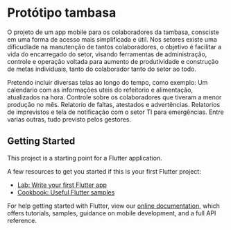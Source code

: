 # Protótipo tambasa

O projeto de um app mobile para os colaboradores da tambasa, consciste em uma forma de acesso mais simplificada e útil.
Nos setores existe uma dificudlade na manutenção de tantos colaboradores, o objetivo é facilitar a vida do encarregado do setor, visando ferramentas de administração, controle e operação voltada para aumento de produtividade e construção de metas individuais, tanto do colaborador tanto do setor ao todo.

Pretendo incluir diversas telas ao longo do tempo, como exemplo: 
Um calendario com as informações uteis do refeitorio e alimentação, atualizados na hora.
Controle sobre os colaboradores que tiveram a menor produção no mês.
Relatorio de faltas, atestados e advertências.
Relatorios de imprevistos e tela de notificação com o setor TI para emergências.
Entre varias outras, tudo previsto pelos gestores.

## Getting Started

This project is a starting point for a Flutter application.

A few resources to get you started if this is your first Flutter project:

- [Lab: Write your first Flutter app](https://flutter.dev/docs/get-started/codelab)
- [Cookbook: Useful Flutter samples](https://flutter.dev/docs/cookbook)

For help getting started with Flutter, view our
[online documentation](https://flutter.dev/docs), which offers tutorials,
samples, guidance on mobile development, and a full API reference.
